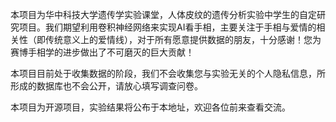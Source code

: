 本项目为华中科技大学遗传学实验课堂，人体皮纹的遗传分析实验中学生的自定研究项目。我们期望利用卷积神经网络来实现AI看手相，主要关注于手相与爱情的相关性（即传统意义上的爱情线），对于所有愿意提供数据的朋友，十分感谢！您为赛博手相学的进步做出了不可磨灭的巨大贡献！

本项目目前处于收集数据的阶段，我们不会收集您与实验无关的个人隐私信息，所形成的数据库也不会公开，请放心填写调查问卷。

本项目为开源项目，实验结果将公布于本地址，欢迎各位前来查看交流。
